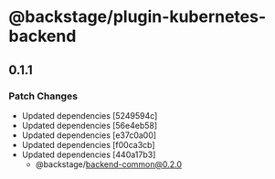 # @backstage/plugin-kubernetes-backend

## 0.1.1
### Patch Changes

- Updated dependencies [5249594c]
- Updated dependencies [56e4eb58]
- Updated dependencies [e37c0a00]
- Updated dependencies [f00ca3cb]
- Updated dependencies [440a17b3]
  - @backstage/backend-common@0.2.0
